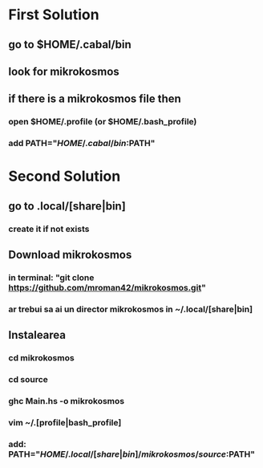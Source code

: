 # First Solution
## go to $HOME/.cabal/bin
## look for mikrokosmos
## if there is a mikrokosmos file then
### open $HOME/.profile (or $HOME/.bash\_profile)
### add PATH="$HOME/.cabal/bin:$PATH"
# Second Solution
## go to .local/[share|bin]
### create it if not exists
## Download mikrokosmos 
### in terminal: "git clone https://github.com/mroman42/mikrokosmos.git"
### ar trebui sa ai un director mikrokosmos in ~/.local/[share|bin]
## Instalearea
### cd mikrokosmos
### cd source
### ghc Main.hs -o mikrokosmos
### vim ~/.[profile|bash\_profile]
### add: PATH="$HOME/.local/[share|bin]/mikrokosmos/source:$PATH"


